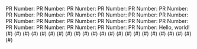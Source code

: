 PR Number: PR Number: PR Number: PR Number: PR Number: PR Number: PR Number: PR Number: PR Number: PR Number: PR Number: PR Number: PR Number: PR Number: PR Number: PR Number: PR Number: PR Number: PR Number: PR Number: PR Number: PR Number: PR Number: Hello, world! (#) (#) (#) (#) (#) (#) (#) (#) (#) (#) (#) (#) (#) (#) (#) (#) (#) (#) (#) (#) (#) (#) (#)
